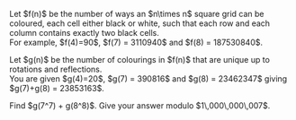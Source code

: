 <p>
Let $f(n)$ be the number of ways an $n\times n$ square grid can be coloured, each cell either black or white, such that each row and each column contains exactly two black cells.<br />
For example, $f(4)=90$, $f(7) = 3110940$ and $f(8) = 187530840$.
</p>
<p>
Let $g(n)$ be the number of colourings in $f(n)$ that are unique up to rotations and reflections.<br />
You are given $g(4)=20$, $g(7) = 390816$ and $g(8) = 23462347$ giving $g(7)+g(8) = 23853163$.
</p>
<p>
Find $g(7^7) + g(8^8)$. Give your answer modulo $1\,000\,000\,007$.
</p>


